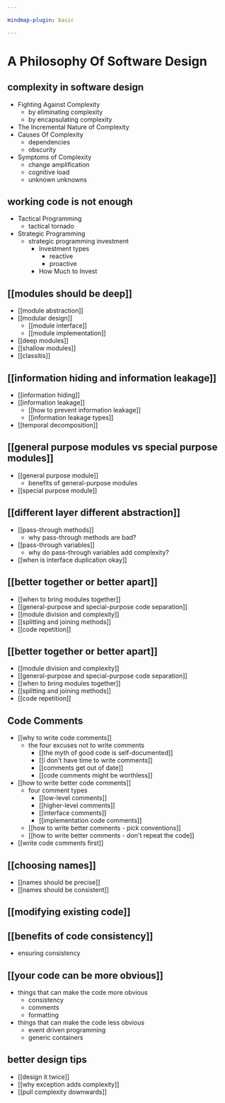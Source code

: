 ```yaml
---

mindmap-plugin: basic

---
```


# A Philosophy Of Software Design

## complexity in software design
- Fighting Against Complexity
    - by eliminating complexity
    - by encapsulating complexity
- The Incremental Nature of Complexity
- Causes Of Complexity
    - dependencies
    - obscurity
- Symptoms of Complexity
    - change amplification
    - cognitive load
    - unknown unknowns

## working code is not enough
- Tactical Programming
    - tactical tornado
- Strategic Programming
    - strategic programming investment
        - Investment types
            - reactive
            - proactive
        - How Much to Invest

## [[modules should be deep]]
- [[module abstraction]]
- [[modular design]]
    - [[module interface]]
    - [[module implementation]]
- [[deep modules]]
- [[shallow modules]]
- [[classitis]]

## [[information hiding and information leakage]]
- [[information hiding]]
- [[information leakage]]
    - [[how to prevent information leakage]]
    - [[information leakage types]]
- [[temporal decomposition]]

## [[general purpose modules vs special purpose modules]]
- [[general purpose module]]
    - benefits of general-purpose modules
- [[special purpose module]]

## [[different layer different abstraction]]
- [[pass-through methods]]
    - why pass-through methods are bad?
- [[pass-through variables]]
    - why do pass-through variables add complexity?
- [[when is interface duplication okay]]

## [[better together or better apart]]
- [[when to bring modules together]]
- [[general-purpose and special-purpose code separation]]
- [[module division and complexity]]
- [[splitting and joining methods]]
- [[code repetition]]

## [[better together or better apart]]
- [[module division and complexity]]
- [[general-purpose and special-purpose code separation]]
- [[when to bring modules together]]
- [[splitting and joining methods]]
- [[code repetition]]

## Code Comments
- [[why to write code comments]]
    - the four excuses not to write comments
        - [[the myth of good code is self-documented]]
        - [[i don't have time to write comments]]
        - [[comments get out of date]]
        - [[code comments might be worthless]]
- [[how to write better code comments]]
    - four comment types
        - [[low-level comments]]
        - [[higher-level comments]]
        - [[interface comments]]
        - [[implementation code comments]]
    - [[how to write better comments - pick conventions]]
    - [[how to write better comments - don't repeat the code]]
- [[write code comments first]]

## [[choosing names]]
- [[names should be precise]]
- [[names should be consistent]]

## [[modifying existing code]]

## [[benefits of code consistency]]
- ensuring consistency

## [[your code can be more obvious]]
- things that can make the code more obvious
    - consistency
    - comments
    - formatting
- things that can make the code less obvious
    - event driven programming
    - generic containers

## better design tips
- [[design it twice]]
- [[why exception adds complexity]]
- [[pull complexity downwards]]